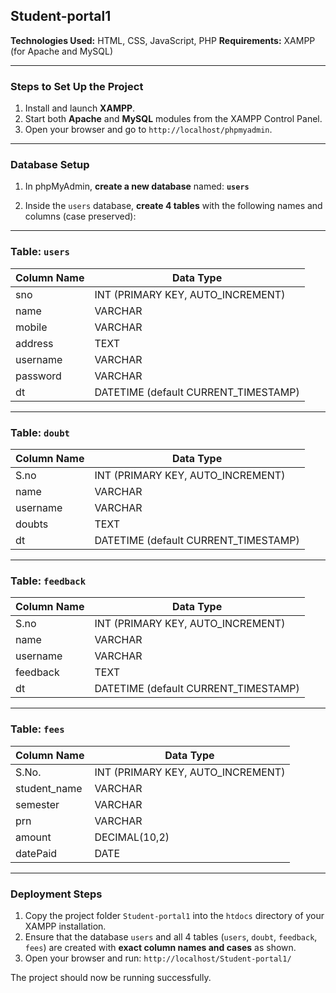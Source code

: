 ## Student-portal1

**Technologies Used:** HTML, CSS, JavaScript, PHP
**Requirements:** XAMPP (for Apache and MySQL)

---

### Steps to Set Up the Project

1. Install and launch **XAMPP**.
2. Start both **Apache** and **MySQL** modules from the XAMPP Control Panel.
3. Open your browser and go to `http://localhost/phpmyadmin`.

---

### Database Setup

1. In phpMyAdmin, **create a new database** named:
   **`users`**

2. Inside the `users` database, **create 4 tables** with the following names and columns (case preserved):

---

### Table: `users`

| Column Name | Data Type                             |
| ----------- | ------------------------------------- |
| sno         | INT (PRIMARY KEY, AUTO\_INCREMENT)    |
| name        | VARCHAR                               |
| mobile      | VARCHAR                               |
| address     | TEXT                                  |
| username    | VARCHAR                               |
| password    | VARCHAR                               |
| dt          | DATETIME (default CURRENT\_TIMESTAMP) |

---

### Table: `doubt`

| Column Name | Data Type                             |
| ----------- | ------------------------------------- |
| S.no        | INT (PRIMARY KEY, AUTO\_INCREMENT)    |
| name        | VARCHAR                               |
| username    | VARCHAR                               |
| doubts      | TEXT                                  |
| dt          | DATETIME (default CURRENT\_TIMESTAMP) |

---

### Table: `feedback`

| Column Name | Data Type                             |
| ----------- | ------------------------------------- |
| S.no        | INT (PRIMARY KEY, AUTO\_INCREMENT)    |
| name        | VARCHAR                               |
| username    | VARCHAR                               |
| feedback    | TEXT                                  |
| dt          | DATETIME (default CURRENT\_TIMESTAMP) |

---

### Table: `fees`

| Column Name   | Data Type                          |
| ------------- | ---------------------------------- |
| S.No.         | INT (PRIMARY KEY, AUTO\_INCREMENT) |
| student\_name | VARCHAR                            |
| semester      | VARCHAR                            |
| prn           | VARCHAR                            |
| amount        | DECIMAL(10,2)                      |
| datePaid      | DATE                               |

---

### Deployment Steps

1. Copy the project folder `Student-portal1` into the `htdocs` directory of your XAMPP installation.
2. Ensure that the database `users` and all 4 tables (`users`, `doubt`, `feedback`, `fees`) are created with **exact column names and cases** as shown.
3. Open your browser and run:
   `http://localhost/Student-portal1/`

The project should now be running successfully.
